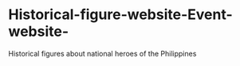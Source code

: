 # Historical-figure-website-Event-website-
Historical figures about national heroes of the Philippines 
